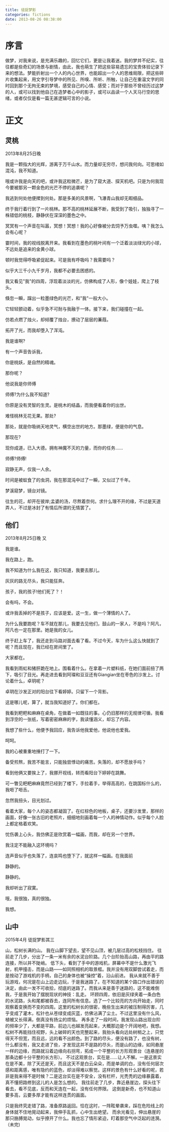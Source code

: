 ```yaml
---
title: 徒捉梦影
categories: fictions
date: 2013-08-26 08:38:00
---
```


# 序言

做梦，对我来说，是充满乐趣的，回忆它们，更是让我着迷。我的梦并不纪实，往往都是些奇幻的场景与剧情，由此，我也萌生了把这些容易遗忘的宝贵体验记录下来的想法。梦能折射出一个人的内心世界，也能超出一个人的思维局限，把这些碎片收集起来，用文字引导梦中的所见、所嗅、所听、所触，让自己在重温文字的同时回到那个无拘无束的梦境，感受自己的心情、感受；而对于那些不曾经历过这梦的人，或可以找到他自己在造梦者心中的影子，或可以品读一个人天马行空的思绪，或者仅仅是看一篇无甚逻辑可言的小说。

# 正文


## 灵桃
2013年8月25日晚



我是一颗指大的光辉，游离于万千山水。而力量却无穷尽，想问我何向。可思绪如混沌，我不知道。

哦或许我是向天的吧，或许我这粒微芒，是为了窥大道、探天机吧。只是为何我现今要被那另一颗金色的光芒不停的追袭呢？

我逃到何处他便撵到何处。那是多美的风景啊，飞瀑青山我却无暇细品。

终于我行着行到了一片桃林。那不高的桃林延展不断，我受到了吸引，独独寻了一株错低的桃枝，静静伏在深深的墨色之中。

冥冥有一个声音在叫嚣，冥想！冥想！我的心好像被分去饲予万虫噬。咦？我怎么会有心呢？

霎时间，我的视线脱离开来。我看到在墨色的桃叶间有一个泛着淡淡绿光的小球，不远处是追来的金黄小球。

顿时我觉得呼吸紧促起来。可是我有呼吸吗？我需要吗？

似乎大三千小九千岁月，我都不必要去困惑的。

我又看见"我"的四周，浮现着淡淡的光，仿佛构成了人形，像个娃娃，爬上了枝头。

倏忽一瞬，蹿出一粒墨绿色的光芒，和"我"一般大小。

它轻轻颤动着，似乎急不可耐与我融于一体。接下来，我们碰撞在一起。

仿若点燃了烛火，却倾覆了烛台，撩动了层层的蒹葭。

拓开了光，而我却堕入了浑沌。

我是谁啊?

有一个声音告诉我，

你是桃妖，是自然的精魂。

那你呢？

他说我是你师傅

师傅?为什么我不知道?

你原是没有灵智的生灵。是桃木的结晶，而我便看着你的出世。

难怪桃林无花无果。那处?

那处，就是你吸纳天地灵气，横空出世的地方。那墨绿，便是你的气息。

那现在?

现你成道，已入大德。拥有神魔不灭的力量，而你的任务……

师傅?师傅!

寂静无声，仅我一人余。

时间是被蚁食了的虫洞，我在那混沌中过了一瞬，又似过了千年。

梦溪窥梦，镜台对镜。

往生的花，却开在彼岸;孟婆的汤，尽熬着奈何。求什么理不开的缘，不过是天道弄人，不过是冰封了有情后所谓的无情罢了。




## 他们
2013年8月25日晚 又



我是谁。

我在路上，跑。

我不知道为什么我在这，我只知道，我要去那儿。

灰灰的路无尽头，我只能狂奔。

孩子，我的孩子!他们死了？！

会有吗，不会。

或许我丢掉的不是孩子，应该是爱。这一生，做一个薄情的人了。

为什么我要跑呢？车不就在那儿，我要去见他们，鼓山的一家人，不是吗？阿凡，阿凡也一定在那里。她是我的女儿。

终于赶上车了，我还走到马路对面去看了看。不过今天，车为什么这么快就到了呢？而且现在，我已经在房间里了。

大家都在。

我看到雨虹和猪肝跪在地上。围看着什么。在拿着一片塑料纸，在她们面前扭了两下，吸引了目光。再走进去看到阿璨和豆豆还有Giangian坐在枣色的沙发上。讨论着什么，卓玥呢？

卓玥在沙发正对的阳台往下看婷婷。只留下一个背影。

这是哪儿呢，算了，就当我知道好了。你们都在。

我看到粑粑和麻麻在桌角，在做着一如既往的事。心仍旧那样的无规律可循，我看到浮空的一张纸，写着密密麻麻的字，我读懂涵义，却忘了内容。

我想了些什么，他便予我回应，我告诉他我爱他，他说他也爱我。

呵呵。

我的心被重重地捶打了一下。

备受煎熬，我苦不能言，只能独尝悸动的痛苦。失落的，却不愿放手吗？

看到他俩又要挨上了，我挪开视线，转而看阳台下婷婷在跳舞。

可一瞥见粑粑麻麻竟然已经到了楼下，手拉着手，举得高高的，在跳国标什么的，我咂了咂舌。

忽然我扭头，目光划过。

看着大家，每个人的姿态都凝固了。在红棕色的地板，桌子，还要沙发里，那样的画面，好像一张古旧的老照片，细细地刻画着每一个人的神情动作。似乎每个人脸上都定格着欢笑。

忧伤袭上心头，我仿佛正是欣赏着一幅画，而我，却在另一个世界。

我注定不能融入这环境吗？

连声音似乎也失落了，连哀鸣也堕下了，就这样一幅画。在我面前

静静的。

静静的。

我却听出了寂寞。

哦，我很独，真的很独。

我想。


## 山中
2015年4月
徒捉梦影其三


山，松树长满的山。
我在山脚下望去，望不见山顶，被几层过高的松枝挡住。
往前走了几步，分出了一条一米有余的水泥台阶路。几个台阶抬高山路，再由平的路连接，所以并不陡峭。
低下头，看到了手中的游戏机，屏幕中不是什么激光飞射，机甲撞击，而是山路——如同照相机的取景框。我并没有用双脚尝试着走，而是按动了游戏机的手柄，自己的身体也被“操控”着，沿山前进。
我从来就不善于玩游戏，何况是在山上边走边玩，于是我迷路了。在不知道的某个路口作出错误的决定，由此一发不可收拾，彻底的迷路了。而我从来是善于迷路的，这不能难倒我，于是我开始了摆脱现状的神技：乱走。
环顾四周，依旧是灰绿夹着一条白色的水泥路，头和尾都被吞去，连同所有信息。选了一个比较亮的方向开始走，同时观察着变换而不变的四周。这里的松树长的很密，晚些生出来的被压制得厉害，几乎变成了灌木，松针也从苍绿变成灰蓝，仿佛沾满了尘土。不过这里没有什么风，植被又长得满，倒真没有扬尘的烦恼。
再多走了一段时间，我发现山路出现台阶的频率少了，大都是平路，前边儿也越发亮起来，大概那边是个开阔地吧，我想。
松树不再能挡住视野，头上破碎的天也完整起来，我抬头看向远处树梢之上，只觉得天不但宽，而且远，远的看不出颜色。到了路的尽头，便没有路了，也没有树，什么都没有，我又走进了些，才发现这并不是路的尽头，而是山的边缘，如同悬崖一样的边缘，而路就沿着边缘向右拐弯，拓成一个平整的长方形观景台（连悬崖的那条边都十分平整的长方形）。
不过这观景台，实在是……让人不解。一是这景实在是不美，除了天还是天，而且这天不是白云朵朵，而是单调的白，没有任何层次感和距离感，唯有隐约的蓝色，却淡得难以察觉。这样的景色有什么好看的呢，若非是我来得不是时候？二是这台实在是不安全，没有栏杆，光秃秃的边缘暴露着，真不懂把路修到这儿的人是怎么想的。
我往前走了几步，靠近悬崖边，探头往下看去，看不见底，反而和天连在一起，没有任何界限。
这倒是新奇，也不知道山要多高，云要多厚才能有这样连贯的画面。

只是我终究走错了路，准备原路返回。恰在这时，一阵眩晕袭来，踩在危险线上的身体就不住地晃动起来，我伸手乱抓，心中生出绝望。
而余光看见，伸出悬崖的那只胳膊晃动，似乎撩开了什么。我也忘了情形紧迫，盯着那空气中泛起的涟漪。
（未完)

